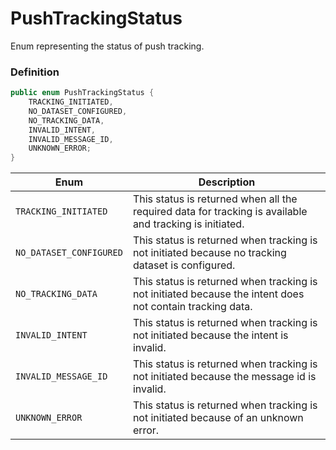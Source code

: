 # PushTrackingStatus

Enum representing the status of push tracking.

### Definition

```java
public enum PushTrackingStatus {
    TRACKING_INITIATED,
    NO_DATASET_CONFIGURED,
    NO_TRACKING_DATA,
    INVALID_INTENT,
    INVALID_MESSAGE_ID,
    UNKNOWN_ERROR;
}
```


| Enum                    | Description                       |
| ----------------------- | --------------------------------- |
| `TRACKING_INITIATED`        | This status is returned when all the required data for tracking is available and tracking is initiated.  |
| `NO_DATASET_CONFIGURED`       | This status is returned when tracking is not initiated because no tracking dataset is configured. |
| `NO_TRACKING_DATA`        | This status is returned when tracking is not initiated because the intent does not contain tracking data.|
| `INVALID_INTENT`        | This status is returned when tracking is not initiated because the intent is invalid.  |
| `INVALID_MESSAGE_ID` | This status is returned when tracking is not initiated because the message id is invalid.  |
| `UNKNOWN_ERROR`    | This status is returned when tracking is not initiated because of an unknown error.      |

